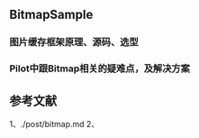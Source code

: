 
## BitmapSample    


### 图片缓存框架原理、源码、选型


### Pilot中跟Bitmap相关的疑难点，及解决方案


## 参考文献   
1、./post/bitmap.md
2、